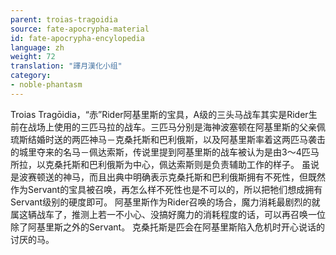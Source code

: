 ```yaml
---
parent: troias-tragoidia
source: fate-apocrypha-material
id: fate-apocrypha-encylopedia
language: zh
weight: 72
translation: "譯月漢化小组"
category:
- noble-phantasm
---
```


Troias Tragōidia，“赤”Rider阿基里斯的宝具，A级的三头马战车其实是Rider生前在战场上使用的三匹马拉的战车。三匹马分别是海神波塞顿在阿基里斯的父亲佩琉斯结婚时送的两匹神马－克桑托斯和巴利俄斯，以及阿基里斯率着这两匹马袭击的城里夺来的名马－佩达索斯，传说里提到阿基里斯的战车被认为是由3～4匹马所拉，以克桑托斯和巴利俄斯为中心，佩达索斯则是负责辅助工作的样子。
虽说是波赛顿送的神马，而且出典中明确表示克桑托斯和巴利俄斯拥有不死性，但既然作为Servant的宝具被召唤，再怎么样不死性也是不可以的，所以把牠们想成拥有Servant级别的硬度即可。
阿基里斯作为Rider召唤的场合，魔力消耗最剧烈的就属这辆战车了，推测上若一不小心、没搞好魔力的消耗程度的话，可以再召唤一位除了阿基里斯之外的Servant。
克桑托斯是匹会在阿基里斯陷入危机时开心说话的讨厌的马。

